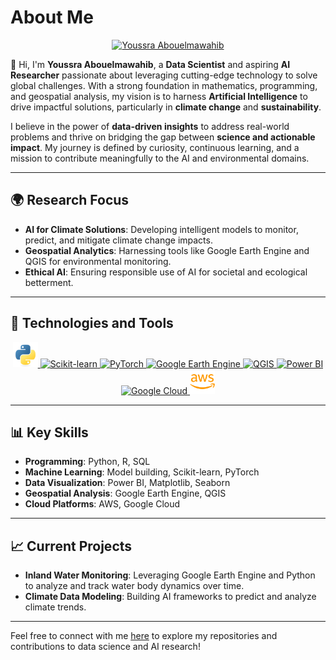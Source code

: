 # About Me

<p align="center">
  <a href="https://github.com/Youssra1999">
    <img src="https://user-images.githubusercontent.com/20955511/199138068-0a7b7b75-a024-4f00-803f-30a19c5d1b2d.png" alt="Youssra Abouelmawahib" />
  </a>
</p>

👋 Hi, I'm **Youssra Abouelmawahib**, a **Data Scientist** and aspiring **AI Researcher** passionate about leveraging cutting-edge technology to solve global challenges. With a strong foundation in mathematics, programming, and geospatial analysis, my vision is to harness **Artificial Intelligence** to drive impactful solutions, particularly in **climate change** and **sustainability**.

I believe in the power of **data-driven insights** to address real-world problems and thrive on bridging the gap between **science and actionable impact**. My journey is defined by curiosity, continuous learning, and a mission to contribute meaningfully to the AI and environmental domains.

---

## 🌍 Research Focus
- **AI for Climate Solutions**: Developing intelligent models to monitor, predict, and mitigate climate change impacts.
- **Geospatial Analytics**: Harnessing tools like Google Earth Engine and QGIS for environmental monitoring.
- **Ethical AI**: Ensuring responsible use of AI for societal and ecological betterment.

---

## 🔧 Technologies and Tools

<p align="center">
  <a href="https://www.python.org" target="_blank" rel="noreferrer">
    <img src="https://raw.githubusercontent.com/devicons/devicon/master/icons/python/python-original.svg" alt="Python" width="40" height="40"/>
  </a>
  <a href="https://scikit-learn.org/stable/" target="_blank" rel="noreferrer">
    <img src="https://upload.wikimedia.org/wikipedia/commons/0/05/Scikit_learn_logo_small.svg" alt="Scikit-learn" width="40" height="40"/>
  </a>
  <a href="https://pytorch.org/" target="_blank" rel="noreferrer">
    <img src="https://upload.wikimedia.org/wikipedia/commons/1/10/PyTorch_logo_icon.svg" alt="PyTorch" width="40" height="40"/>
  </a>
  <a href="https://earthengine.google.com/" target="_blank" rel="noreferrer">
    <img src="https://b.thumbs.redditmedia.com/X9PQAO7ZF1oj5ZxFmgWBFHP-xzqHlRJoUxnzBno2jcA.png" alt="Google Earth Engine" width="40" height="40"/>
  </a>
  <a href="https://www.qgis.org/en/site/" target="_blank" rel="noreferrer">
    <img src="https://www.qgis.org/img/logosign.svg" alt="QGIS" width="40" height="40"/>
  </a>
  <a href="https://powerbi.microsoft.com/" target="_blank" rel="noreferrer">
    <img src="https://upload.wikimedia.org/wikipedia/commons/c/cf/New_Power_BI_Logo.svg" alt="Power BI" width="40" height="40"/>
  </a>
  <a href="https://cloud.google.com/" target="_blank" rel="noreferrer">
    <img src="https://cdn.jsdelivr.net/gh/devicons/devicon/icons/googlecloud/googlecloud-original.svg" alt="Google Cloud" width="40" height="40"/>
  </a>
  <a href="https://aws.amazon.com/" target="_blank" rel="noreferrer">
    <img src="https://github.com/devicons/devicon/blob/master/icons/amazonwebservices/amazonwebservices-plain-wordmark.svg" alt="AWS" width="40" height="40"/>
  </a>
</p>

---

## 📊 Key Skills
- **Programming**: Python, R, SQL
- **Machine Learning**: Model building, Scikit-learn, PyTorch
- **Data Visualization**: Power BI, Matplotlib, Seaborn
- **Geospatial Analysis**: Google Earth Engine, QGIS
- **Cloud Platforms**: AWS, Google Cloud

---

## 📈 Current Projects
- **Inland Water Monitoring**: Leveraging Google Earth Engine and Python to analyze and track water body dynamics over time.
- **Climate Data Modeling**: Building AI frameworks to predict and analyze climate trends.

---

Feel free to connect with me [here](https://github.com/Youssra1999) to explore my repositories and contributions to data science and AI research!

